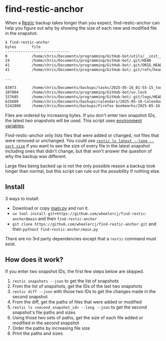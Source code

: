 # find-restic-anchor

When a [Restic](https://restic.net/) backup takes longer than you expect, find-restic-anchor can help you figure out why by showing the size of each new and modified file in the snapshot.

```bash
$ find-restic-anchor
bytes       file
-----------------------------
0           /home/chris/Documents/programming/GitHub-bot/utils/__init__.py
24          /home/chris/Documents/programming/GitHub-bot/.git/HEAD
41          /home/chris/Documents/programming/GitHub-bot/.git/ORIG_HEAD
41          /home/chris/Documents/programming/GitHub-bot/.git/refs/heads/develop

...

83973       /home/chris/Documents/backups/tasks/2025-05-16_01-55-15_todoist_backup.json
107804      /home/chris/Documents/programming/GitHub-bot/uv.lock
157685      /home/chris/Documents/programming/GitHub-bot/.git/logs/HEAD
625609      /home/chris/Documents/backups/calendars/2025-05-16-Calendar.ics
5242880     /home/chris/Documents/backups/Firefox bookmarks/2025-05-16-places.sqlite
```

Files are ordered by increasing bytes. If you don't enter two snapshot IDs, the latest two snapshots will be used. This script uses [environment variables](https://restic.readthedocs.io/en/stable/040_backup.html#environment-variables).

Find-restic-anchor only lists files that were added or changed, not files that were removed or unchanged. You could use [`restic ls latest --long --sort size`](https://restic.readthedocs.io/en/stable/045_working_with_repos.html#listing-files-in-a-snapshot) if you want to see the size of every file in the latest snapshot including ones that didn't change, but that won't answer the question of why the backup was different.

Large files being backed up is not the only possible reason a backup took longer than normal, but this script can rule out the possibility if nothing else.

## Install

3 ways to install:

- Download or copy [main.py](https://github.com/wheelercj/find-restic-anchor/blob/main/main.py) and run it.
- `uv tool install git+https://github.com/wheelercj/find-restic-anchor@main` and then `find-restic-anchor`
- `git clone https://github.com/wheelercj/find-restic-anchor.git` and then `python3 find-restic-anchor/main.py`

There are no 3rd party dependencies except that a `restic` command must exist.

## How does it work?

If you enter two snapshot IDs, the first few steps below are skipped.

1. `restic snapshots --json` to get the list of snapshots
2. From the list of snapshots, get the IDs of the last two snapshots
3. `restic diff --json` with those two IDs to get the changes made in the second snapshot
4. From the diff, get the paths of files that were added or modified
5. `restic ls <second_snapshot_id> --long --json` to get the second snapshot's file paths and sizes
6. Using those two sets of paths, get the size of each file added or modified in the second snapshot
7. Order the paths by increasing file size
8. Print the paths and sizes
